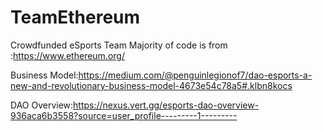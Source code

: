 # TeamEthereum
Crowdfunded eSports Team
Majority of code is from :https://www.ethereum.org/

Business Model:https://medium.com/@penguinlegionof7/dao-esports-a-new-and-revolutionary-business-model-4673e54c78a5#.klbn8kocs

DAO Overview:https://nexus.vert.gg/esports-dao-overview-936aca6b3558?source=user_profile---------1---------
